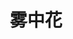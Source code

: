---
title: 雾中花
description: 我对人生和世界的思考
image: "Flower-in-the-mist.webq"

# Badge style
style:
    background: "#788cac"
    color: "#fff"
---